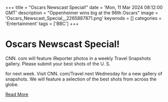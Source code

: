 +++
title = "Oscars Newscast Special!"
date = 'Mon, 11 Mar 2024 08:12:00 GMT'
description = "Oppenheimer wins big at the 96th Oscars"
image = 'Oscars_Newscast_Special__2265887871.png'
keywrods =  []
categories = 'Entertainment'
tags = ['BBC']
+++

# Oscars Newscast Special!

CNN.
com will feature iReporter photos in a weekly Travel Snapshots gallery.
Please submit your best shots of the U.
S.

for next week.
Visit CNN.
com/Travel next Wednesday for a new gallery of snapshots.
We will feature a selection of the best shots from across the globe.


[Read More](https://www.bbc.co.uk/sounds/play/p0hhvxn8)
